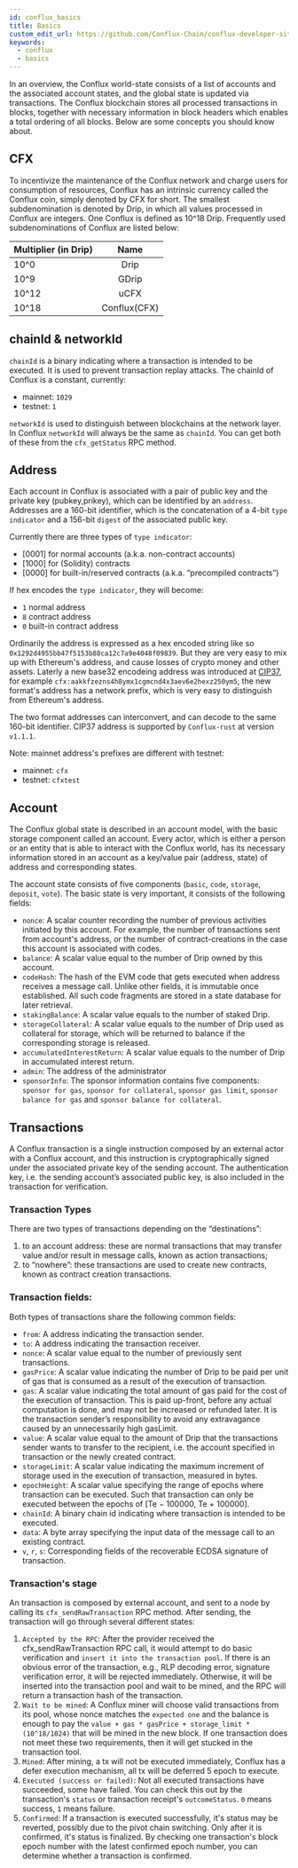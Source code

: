 ```yaml
---
id: conflux_basics
title: Basics
custom_edit_url: https://github.com/Conflux-Chain/conflux-developer-site/edit/master/docs/introduction/en/basics.md
keywords:
  - conflux
  - basics
---
```

In an overview, the Conflux world-state consists of a list of accounts and the associated account states, and the global state is updated via transactions. The Conflux blockchain stores all processed transactions in blocks, together with necessary information in block headers which enables a total ordering of all blocks. Below are some concepts you should know about.

## CFX
To incentivize the maintenance of the Conflux network and charge users for consumption of resources, Conflux has an intrinsic currency called the Conflux coin, simply denoted by CFX for short. The smallest subdenomination is denoted by Drip, in which all values processed in Conflux are integers. One Conflux is defined as 10^18 Drip. Frequently used subdenominations of Conflux are listed below:

| Multiplier (in Drip) | Name   |
| ------------- |:-------------:|
| 10^0          | Drip          |
| 10^9          | GDrip         |
| 10^12         | uCFX          |
| 10^18         | Conflux(CFX)  |

## chainId & networkId
`chainId` is a binary indicating where a transaction is intended to be executed. It is used to prevent transaction replay attacks.
The chainId of Conflux is a constant, currently:

* mainnet: `1029`
* testnet: `1`

`networkId` is used to distinguish between blockchains at the network layer. In Conflux `networkId` will always be the same as `chainId`.
You can get both of these from the `cfx_getStatus` RPC method.

## Address
Each account in Conflux is associated with a pair of public key and the private key (pubkey,prikey), which can be identified by an `address`. Addresses are a 160-bit identifier, which is the concatenation of a 4-bit `type indicator` and a 156-bit `digest` of the associated public key.

Currently there are three types of `type indicator`:
* [0001] for normal accounts (a.k.a. non-contract accounts)
* [1000] for (Solidity) contracts
* [0000] for built-in/reserved contracts (a.k.a. “precompiled contracts”)

If hex encodes the `type indicator`, they will become:

* `1` normal address
* `8` contract address
* `0` built-in contract address

Ordinarily the address is expressed as a hex encoded string like so `0x1292d4955bb47f5153b88ca12c7a9e4048f09839`. But they are very easy to mix up with Ethereum's address, and cause losses of crypto money and other assets.
Laterly a new base32 encodeing address was introduced at [CIP37](https://github.com/Conflux-Chain/CIPs/blob/master/CIPs/cip-37.md), for example `cfx:aakkfzezns4h8ymx1cgmcnd4x3aev6e2hexz250ym5`, the new format's address has a network prefix, which is very easy to distinguish from Ethereum's address.

The two format addresses can interconvert, and can decode to the same 160-bit identifier.
CIP37 address is supported by `Conflux-rust` at version `v1.1.1`.

Note: mainnet address's prefixes are different with testnet:
* mainnet: `cfx`
* testnet: `cfxtest`

## Account
The Conflux global state is described in an account model, with the basic storage component called an account. Every actor, which is either a person or an entity that is able to interact with the Conflux world, has its necessary information stored in an account as a key/value pair (address, state) of address and corresponding states.

The account state consists of five components (`basic`, `code`, `storage`, `deposit`, `vote`). The basic state is very important, it consists of the following fields:

* `nonce`: A scalar counter recording the number of previous activities initiated by this account. For example, the number of transactions sent from account's address, or the number of contract-creations in the case this account is associated with codes.
* `balance`: A scalar value equal to the number of Drip owned by this account. 
* `codeHash`: The hash of the EVM code that gets executed when address receives a message call. Unlike other fields, it
is immutable once established. All such code fragments are stored in a state database for later retrieval. 
* `stakingBalance`: A scalar value equals to the number of staked Drip. 
* `storageCollateral`: A scalar value equals to the number of Drip used as collateral for storage, which will be returned to
balance if the corresponding storage is released. 
* `accumulatedInterestReturn`: A scalar value equals to the number of Drip in accumulated interest return. 
* `admin`: The address of the administrator
* `sponsorInfo`: The sponsor information contains five components: `sponsor for gas`, `sponsor for collateral`, `sponsor gas
limit`, `sponsor balance for gas` and `sponsor balance for collateral`. 


## Transactions
A Conflux transaction is a single instruction composed by an external actor with a Conflux account, and this instruction is cryptographically signed under the associated private key of the sending account. The authentication key, i.e. the sending account’s associated public key, is also included in the transaction for verification.

### Transaction Types
There are two types of transactions depending on the “destinations”:
1. to an account address: these are normal transactions that may transfer value and/or result in message calls, known as
action transactions;
2. to “nowhere”: these transactions are used to create new contracts, known as contract creation transactions.

### Transaction fields:
Both types of transactions share the following common fields:
* `from`: A address indicating the transaction sender.
* `to`: A address indicating the transaction receiver.
* `nonce`: A scalar value equal to the number of previously sent transactions.
* `gasPrice`: A scalar value indicating the number of Drip to be paid per unit of gas that is consumed as a result of the
execution of transaction.
* `gas`: A scalar value indicating the total amount of gas paid for the cost of the execution of transaction. This is paid up-front,
before any actual computation is done, and may not be increased or refunded later. It is
the transaction sender’s responsibility to avoid any extravagance caused by an unnecessarily high gasLimit.
* `value`: A scalar value equal to the amount of Drip that the transactions sender wants to transfer to the recipient, i.e. the
account specified in transaction or the newly created contract. 
* `storageLimit`: A scalar value indicating the maximum increment of storage used in the execution of transaction, measured in
bytes.
* `epochHeight`: A scalar value specifying the range of epochs where transaction can be executed. Such that transaction can only be executed between the epochs of [Te − 100000, Te + 100000].
* `chainId`: A binary chain id indicating where transaction is intended to be executed. 
* `data`: A byte array specifying the input data of the message call to an existing contract. 
* `v`, `r`, `s`: Corresponding fields of the recoverable ECDSA signature of transaction.


### Transaction's stage
An transaction is composed by external account, and sent to a node by calling its `cfx_sendRawTransaction` RPC method. After sending, the transaction will go through several different states:

1. `Accepted by the RPC`: After the provider received the cfx_sendRawTransaction RPC call, it would attempt to do basic verification and `insert it into the transaction pool`. If there is an obvious error of the transaction, e.g., RLP decoding error, signature verification error, it will be rejected immediately. Otherwise, it will be inserted into the transaction pool and wait to be mined, and the RPC will return a transaction hash of the transaction.
2. `Wait to be mined`: A Conflux miner will choose valid transactions from its pool, whose nonce matches the `expected one` and the balance is enough to pay the `value + gas * gasPrice + storage_limit * (10^18/1024)` that will be mined in the new block. If one transaction does not meet these two requirements, then it will get stucked in the transaction tool.
3. `Mined`: After mining, a tx will not be executed immediately, Conflux has a defer execution mechanism, all tx will be deferred 5 epoch to execute.
4. `Executed (success or failed)`: Not all executed transactions have succeeded, some have failed. You can check this out by the transaction's `status` or transaction receipt's `outcomeStatus`. `0` means success, `1` means failure.
5. `Confirmed`: If a transaction is executed successfully, it's status may be reverted, possibly due to the pivot chain switching. Only after it is confirmed, it's status is finalized. By checking one transaction's block epoch number with the latest confirmed epoch number, you can determine whether a transaction is confirmed.